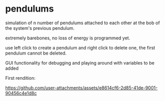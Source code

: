 # pendulums

simulation of n number of pendulums attached to each other at the bob of the system's previous pendulum. 

extremely barebones, no loss of energy is programmed yet. 

use left click to create a pendulum and right click to delete one, the first pendulum cannot be deleted.

GUI functionality for debugging and playing around with variables to be added 


First rendition:

https://github.com/user-attachments/assets/e8614cf6-2d85-41de-9001-90456c4e1d8c

